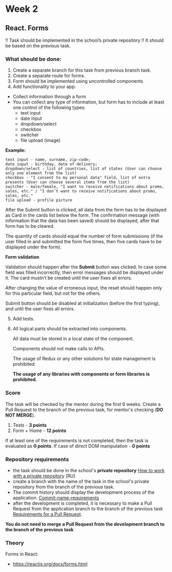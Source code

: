 # Week 2


## React. Forms

!! Task should be implemented in the school’s private repository !!
It should be based on the previous task.

### What should be done:

1. Create a separate branch for this task from previous branch task.
2. Create a separate route for forms.
3. Form should be implemented using uncontrolled components
4. Add functionality to your app:
+  Collect information through a form
+  You can collect any type of information, but form has to include at least one control of the following types:
   + text input
   + date input
   + dropdown/select
   + checkbox
   + switcher
   + file upload (image)

**Example:**
```
text input - name, surname, zip-code;
date input - birthday, date of delivery;
dropdown/select - list of countries, list of states (User can choose only one element from the list)
checkbox - "I consent to my personal data" field, list of extra presents (User can choose several items from the list)
switcher - male/female, "I want to receive notifications about promo, sales, etc." / "I don’t want to receive notifications about promo, sales, etc."
file upload - profile picture
```

After the Submit button is clicked, all data from the form has to be displayed as Card in the cards list below the form. The confirmation message (with information that the data has been saved) should be displayed, after that form has to be cleared.

The quantity of cards should equal the number of form submissions (if the user filled in and submitted the form five times, then five cards have to be displayed under the form).

**Form validation**

Validation should happen after the **Submit** button was clicked. In case some field was filled incorrectly, then error messages should be displayed under it. The card mustn’t be created until the user fixes all errors.

After changing the value of erroneous input, the reset should happen only for this particular field, but not for the others.

Submit button should be disabled at initialization (before the first typing), and until the user fixes all errors.

5. Add tests.
6. All logical parts should be extracted into components.

   All data must be stored in a local state of the component.

   Components should not make calls to APIs.

   The usage of Redux or any other solutions for state management is prohibited.

   **The usage of any libraries with components or form libraries is prohibited.**


### Score

The task will be checked by the mentor during the first 6 weeks. Create a Pull Request to the branch of the previous task, for mentor's checking (**DO NOT MERGE**).


1. Tests - **3 points**
2. Form + Home - **12 points**


If at least one of the requirements is not completed, then the task is evaluated as **0 points**.
If case of direct DOM manipulation - **0 points**

### Repository requirements

- the task should be done in the school's **private repository** [How to work with a private repository](https://docs.rs.school/#/private-repository?id=Как-работать-с-приватным-репозиторием) [RU]
- create a branch with the name of the task in the school's private repository from the branch of the previous task.
- The commit history should display the development process of the application. [Commit-name-requirements](https://www.conventionalcommits.org/en)
- after the development is completed, it is necessary to make a Pull Request from the application branch to the branch of the previous task [Requirements for a Pull Request](https://docs.app.rs.school/#/platform/pull-request-review-process).

**You do not need to merge a Pull Request from the development branch to the branch of the previous task**

### Theory
Forms in React:
- https://reactjs.org/docs/forms.html
